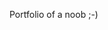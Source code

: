 Portfolio of a noob ;-)
<!--- http://wordpressboss.com/pc/spider-demo/ --->
<!--- httrack is good --->
